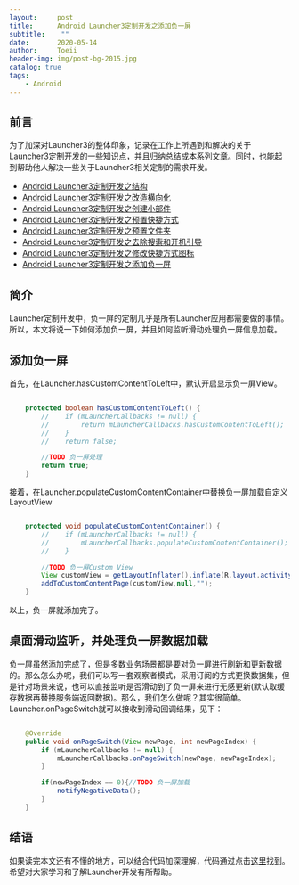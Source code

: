 ```yaml
---
layout:     post
title:      Android Launcher3定制开发之添加负一屏
subtitle:    ""
date:       2020-05-14
author:     Toeii
header-img: img/post-bg-2015.jpg
catalog: true
tags:
    - Android
---
```




## 前言

为了加深对Launcher3的整体印象，记录在工作上所遇到和解决的关于Launcher3定制开发的一些知识点，并且归纳总结成本系列文章。同时，也能起到帮助他人解决一些关于Launcher3相关定制的需求开发。

- [Android Launcher3定制开发之结构](https://toeii.github.io/2020/05/06/Android-Launcher3%E5%AE%9A%E5%88%B6%E5%BC%80%E5%8F%91%E4%B9%8B%E7%BB%93%E6%9E%84/)<br />
- [Android Launcher3定制开发之改造横向化](https://toeii.github.io/2020/05/07/Android-Launcher3%E5%AE%9A%E5%88%B6%E5%BC%80%E5%8F%91%E4%B9%8B%E6%94%B9%E9%80%A0%E6%A8%AA%E5%90%91%E5%8C%96/)<br />
- [Android Launcher3定制开发之创建小部件](https://toeii.github.io/2020/05/08/Android-Launcher3%E5%AE%9A%E5%88%B6%E5%BC%80%E5%8F%91%E4%B9%8B%E5%88%9B%E5%BB%BA%E5%B0%8F%E9%83%A8%E4%BB%B6/)<br />
- [Android Launcher3定制开发之预置快捷方式](https://toeii.github.io/2020/05/09/Android-Launcher3%E5%AE%9A%E5%88%B6%E5%BC%80%E5%8F%91%E4%B9%8B%E9%A2%84%E7%BD%AE%E5%BF%AB%E6%8D%B7%E6%96%B9%E5%BC%8F/)<br />
- [Android Launcher3定制开发之预置文件夹](https://toeii.github.io/2020/05/10/Android-Launcher3%E5%AE%9A%E5%88%B6%E5%BC%80%E5%8F%91%E4%B9%8B%E9%A2%84%E7%BD%AE%E6%96%87%E4%BB%B6%E5%A4%B9/)<br />
- [Android Launcher3定制开发之去除搜索和开机引导](https://toeii.github.io/2020/05/11/Android-Launcher3%E5%AE%9A%E5%88%B6%E5%BC%80%E5%8F%91%E4%B9%8B%E5%8E%BB%E9%99%A4%E6%90%9C%E7%B4%A2/)<br />
- [Android Launcher3定制开发之修改快捷方式图标](https://toeii.github.io/2020/05/12/Android-Launcher3%E5%AE%9A%E5%88%B6%E5%BC%80%E5%8F%91%E4%B9%8B%E4%BF%AE%E6%94%B9%E5%BF%AB%E6%8D%B7%E6%96%B9%E5%BC%8F%E5%9B%BE%E6%A0%87/)<br />
- [Android Launcher3定制开发之添加负一屏](https://toeii.github.io/2020/05/14/Android-Launcher3%E5%AE%9A%E5%88%B6%E5%BC%80%E5%8F%91%E4%B9%8B%E6%B7%BB%E5%8A%A0%E8%B4%9F%E4%B8%80%E5%B1%8F/)<br />


## 简介

Launcher定制开发中，负一屏的定制几乎是所有Launcher应用都需要做的事情。所以，本文将说一下如何添加负一屏，并且如何监听滑动处理负一屏信息加载。

## 添加负一屏

首先，在Launcher.hasCustomContentToLeft中，默认开启显示负一屏View。

```java

    protected boolean hasCustomContentToLeft() {
        //    if (mLauncherCallbacks != null) {
        //        return mLauncherCallbacks.hasCustomContentToLeft();
        //    }
        //    return false;

        //TODO 负一屏处理
        return true;
    }

```

接着，在Launcher.populateCustomContentContainer中替换负一屏加载自定义LayoutView

```java

    protected void populateCustomContentContainer() {
        //    if (mLauncherCallbacks != null) {
        //        mLauncherCallbacks.populateCustomContentContainer();
        //    }

        //TODO 负一屏Custom View
        View customView = getLayoutInflater().inflate(R.layout.activity_negative_operation, null);
        addToCustomContentPage(customView,null,"");
    }

```

以上，负一屏就添加完了。

## 桌面滑动监听，并处理负一屏数据加载

负一屏虽然添加完成了，但是多数业务场景都是要对负一屏进行刷新和更新数据的。那么怎么办呢，我们可以写一套观察者模式，采用订阅的方式更换数据集，但是针对场景来说，也可以直接监听是否滑动到了负一屏来进行无感更新(默认取缓存数据再替换服务端返回数据)。那么，我们怎么做呢？其实很简单。Launcher.onPageSwitch就可以接收到滑动回调结果，见下：

```java

    @Override
    public void onPageSwitch(View newPage, int newPageIndex) {
        if (mLauncherCallbacks != null) {
            mLauncherCallbacks.onPageSwitch(newPage, newPageIndex);
        }

        if(newPageIndex == 0){//TODO 负一屏加载
            notifyNegativeData();
        }
    }

```

## 结语

如果读完本文还有不懂的地方，可以结合代码加深理解，代码通过点击[这里](https://github.com/toeii/Launcher3)找到。希望对大家学习和了解Launcher开发有所帮助。


